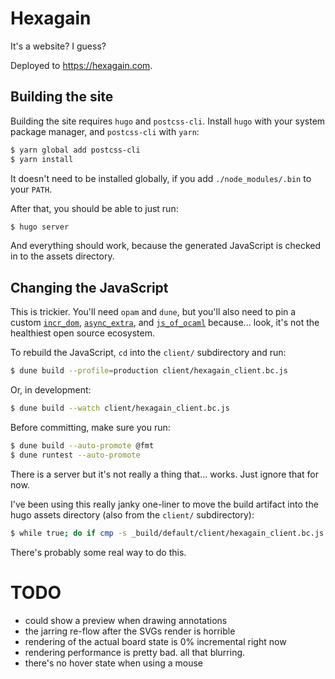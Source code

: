 # Hexagain

It's a website? I guess?

Deployed to https://hexagain.com.

## Building the site

Building the site requires `hugo` and `postcss-cli`. Install `hugo` with your
system package manager, and `postcss-cli` with `yarn`:

```bash
$ yarn global add postcss-cli
$ yarn install
```

It doesn't need to be installed globally, if you add `./node_modules/.bin` to
your `PATH`.

After that, you should be able to just run:

```bash
$ hugo server
```

And everything should work, because the generated JavaScript is checked in to
the assets directory.

## Changing the JavaScript

This is trickier. You'll need `opam` and `dune`, but you'll also need to pin a
custom [`incr_dom`](https://github.com/ianthehenry/incr_dom),
[`async_extra`](https://github.com/ianthehenry/async_extra), and
[`js_of_ocaml`](https://github.com/ianthehenry/js_of_ocaml) because... look,
it's not the healthiest open source ecosystem.

To rebuild the JavaScript, `cd` into the `client/` subdirectory and run:

```bash
$ dune build --profile=production client/hexagain_client.bc.js
```

Or, in development:

```bash
$ dune build --watch client/hexagain_client.bc.js
```

Before committing, make sure you run:

```bash
$ dune build --auto-promote @fmt
$ dune runtest --auto-promote
```

There is a server but it's not really a thing that... works. Just ignore that
for now.

I've been using this really janky one-liner to move the build artifact into the
hugo assets directory (also from the `client/` subdirectory):

```bash
$ while true; do if cmp -s _build/default/client/hexagain_client.bc.js ../assets/main.js; then : ; else echo update $(date); cp _build/default/client/hexagain_client.bc.js ../assets/main.js; fi; sleep 1; done
```

There's probably some real way to do this.

# TODO

- could show a preview when drawing annotations
- the jarring re-flow after the SVGs render is horrible
- rendering of the actual board state is 0% incremental right now
- rendering performance is pretty bad. all that blurring.
- there's no hover state when using a mouse

